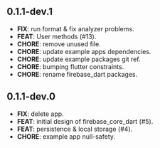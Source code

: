 ## 0.1.1-dev.1

 - **FIX**: run format & fix analyzer problems.
 - **FEAT**: User methods (#13).
 - **CHORE**: remove unused file.
 - **CHORE**: update example apps dependencies.
 - **CHORE**: update example packages git ref.
 - **CHORE**: bumping flutter constraints.
 - **CHORE**: rename firebase_dart packages.

## 0.1.1-dev.0

 - **FIX**: delete app.
 - **FEAT**: initial design of firebase_core_dart (#5).
 - **FEAT**: persistence & local storage (#4).
 - **CHORE**: example app null-safety.


